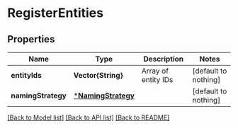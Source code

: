 # RegisterEntities


## Properties
Name | Type | Description | Notes
------------ | ------------- | ------------- | -------------
**entityIds** | **Vector{String}** | Array of entity IDs | [default to nothing]
**namingStrategy** | [***NamingStrategy**](NamingStrategy.md) |  | [default to nothing]


[[Back to Model list]](../README.md#models) [[Back to API list]](../README.md#api-endpoints) [[Back to README]](../README.md)


